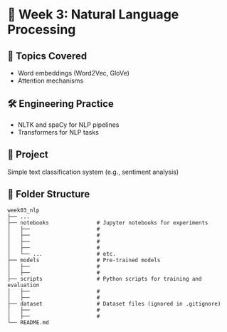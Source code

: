 # 📝 Week 3: Natural Language Processing

## 🧠 Topics Covered
- Word embeddings (Word2Vec, GloVe)
- Attention mechanisms

## 🛠️ Engineering Practice
- NLTK and spaCy for NLP pipelines
- Transformers for NLP tasks

## 📌 Project
Simple text classification system (e.g., sentiment analysis)

## 📂 Folder Structure

    week03_nlp
    ├── ... 
    ├── notebooks               # Jupyter notebooks for experiments
    │   ├──                     # 
    │   ├──                     # 
    │   ├──                     # 
    │   ├──                     # 
    │   └── ...                 # etc.
    ├── models                  # Pre-trained models
    │   ├──                     # 
    │   ├──                     #    
    ├── scripts                 # Python scripts for training and evaluation
    │   ├──                     # 
    │   ├──                     #    
    ├── dataset                 # Dataset files (ignored in .gitignore)
    │   ├──                     # 
    │   ├──                     # 
    └── README.md